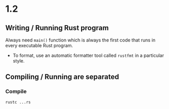 # 1.2

## Writing / Running Rust program

Always need `main()` function which is always the first code that runs in every
executable Rust program.
- To format, use an automatic formatter tool called `rustfmt` in a particular
    style.

## Compiling / Running are separated

### Compile

```bash
rustc ...rs
```
